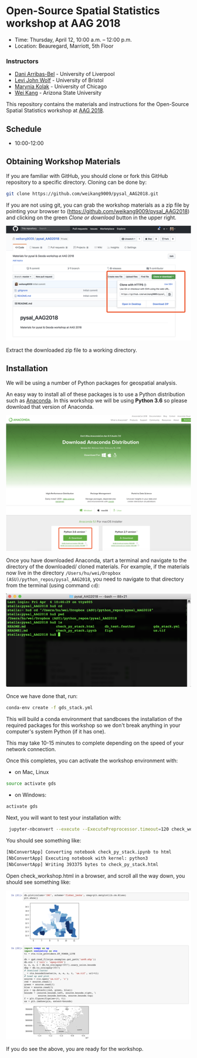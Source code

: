 # Open-Source Spatial Statistics workshop at AAG 2018

* Time: Thursday, April 12, 10:00 a.m. – 12:00 p.m.
* Location: Beauregard, Marriott, 5th Floor

### Instructors

- [Dani Arribas-Bel](http://darribas.org/) -  University of Liverpool
- [Levi John Wolf](http://www.bristol.ac.uk/geography/people/levi-j-wolf/overview.html) - University of Bristol
- [Marynia Kolak](https://marynia.me/) - University of Chicago
- [Wei Kang](http://spatial.ucr.edu/peopleKang.html) - Arizona State University


This repository contains the materials and instructions for the Open-Source Spatial Statistics workshop at [AAG 2018](https://annualmeeting.aag.org/AAGAnnualMeeting/Register_To_Attend/Event_Display.aspx?EventKey=AM2018).


## Schedule

* 10:00-12:00

## Obtaining Workshop Materials

If you are familiar with GitHub, you should clone or fork this GitHub repository to a specific directory. Cloning can be done by:

```bash
git clone https://github.com/weikang9009/pysal_AAG2018.git
```

If you are not using git, you can grab the workshop materials as a zip file by pointing your browser to (https://github.com/weikang9009/pysal_AAG2018) and clicking on the green *Clone or download* button in the upper right.

![download](figs/download.png)

Extract the downloaded zip file to a working directory.

## Installation

We will be using a number of Python packages for geospatial analysis.

An easy way to install all of these packages is to use a Python distribution such as [Anaconda](https://www.anaconda.com/download/#macos). In this workshop we will be using **Python 3.6** so please download that version of Anaconda.

![anaconda](figs/anaconda.png)

Once you have downloaded Anaconda, start a terminal and navigate to the directory of the downloaded/ cloned materials. For example, if the materials now live in the directory ```/Users/hu/wei/Dropbox (ASU)/python_repos/pysal_AAG2018```, you need to navigate to that directory from the terminal (using command ```cd```):

![directory](figs/directory.png)

Once we have done that, run:

```bash
conda-env create -f gds_stack.yml
```

This will build a conda environment that sandboxes the installation of the required packages for this workshop so we don't break anything in your computer's system Python (if it has one).

This may take 10-15 minutes to complete depending on the speed of your network connection.

Once this completes, you can activate the workshop environment with:

* on Mac, Linux
```bash
source activate gds
```
* on Windows:
```bash
activate gds
```

Next, you will want to test your installation with:
```bash
 jupyter-nbconvert --execute --ExecutePreprocessor.timeout=120 check_workshop.ipynb
```

You should see something like:
```bash
[NbConvertApp] Converting notebook check_py_stack.ipynb to html
[NbConvertApp] Executing notebook with kernel: python3
[NbConvertApp] Writing 393375 bytes to check_py_stack.html
```

Open check_workshop.html in a browser, and scroll all the way down, you should see something like:

![htmlout](figs/htmlout.png)

If you do see the above, you are ready for the workshop.
